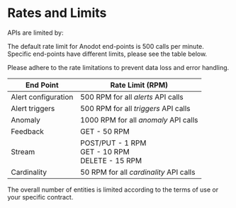 # Rates and Limits

APIs are limited by:

The default rate limit for Anodot end-points is 500 calls per minute.</br>
Specific end-points have different limits, please see the table below.</br>

<aside class = "notice">
Please adhere to the rate limitations to prevent data loss and error handling.
</aside>

End Point | Rate Limit (RPM)
----------|-----------
Alert configuration | 500 RPM for all *alerts* API calls
Alert triggers | 500 RPM for all *triggers* API calls
Anomaly | 1000 RPM for all *anomaly* API calls
Feedback | GET - 50 RPM
Stream | POST/PUT - 1 RPM</br>GET - 10 RPM</br>DELETE - 15 RPM
Cardinality | 50 RPM for all *cardinality* API calls


The overall number of entities is limited according to the terms of use or your specific contract.